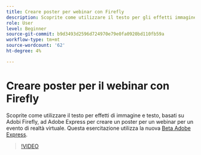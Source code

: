```yaml
---
title: Creare poster per webinar con Firefly
description: Scoprite come utilizzare il testo per gli effetti immagine e testo, basati su Adobi Firefly
role: User
level: Beginner
source-git-commit: b9d3493d2596d724970e79e0fa0920bd110fb59a
workflow-type: tm+mt
source-wordcount: '62'
ht-degree: 4%

---
```


# Creare poster per il webinar con Firefly

Scoprite come utilizzare il testo per effetti di immagine e testo, basati su Adobi Firefly, ad Adobe Express per creare un poster per un webinar per un evento di realtà virtuale. Questa esercitazione utilizza la nuova [Beta Adobe Express](https://www.adobe.com/express/).

>[!VIDEO](https://video.tv.adobe.com/v/3420810?quality=12&learn=on&hidetitle=true)